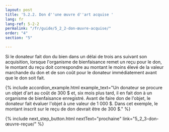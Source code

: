 ```yaml
---
layout: post
title: '5.2.2. Don d''une œuvre d''art acquise '
lang: fr
lang-ref: 5-2-2
permalink: "/fr/guide/5_2_2-don-œuvre-acquise/"
order: "4"
section: "5"

---
```

Si le donateur fait don du bien dans un délai de trois ans suivant son acquisition, lorsque l'organisme de bienfaisance remet un reçu pour le don, le montant du reçu doit correspondre au montant le moins élevé de la valeur marchande du don et de son coût pour le donateur immédiatement avant que le don soit fait.

{% include accordion_example.html
example_text="Un donateur se procure un objet d'art au coût de 300 $ et, six mois plus tard, il en fait don à un organisme de bienfaisance enregistré. Avant de faire don de l'objet, le donateur fait évaluer l'objet à une valeur de 1 000 $. Dans cet exemple, le montant inscrit sur le reçu de don devrait être de 300 $."
%}

{% include next_step_button.html nextText="prochaine" link="5_2_3-don-œuvre-reçue/" %}